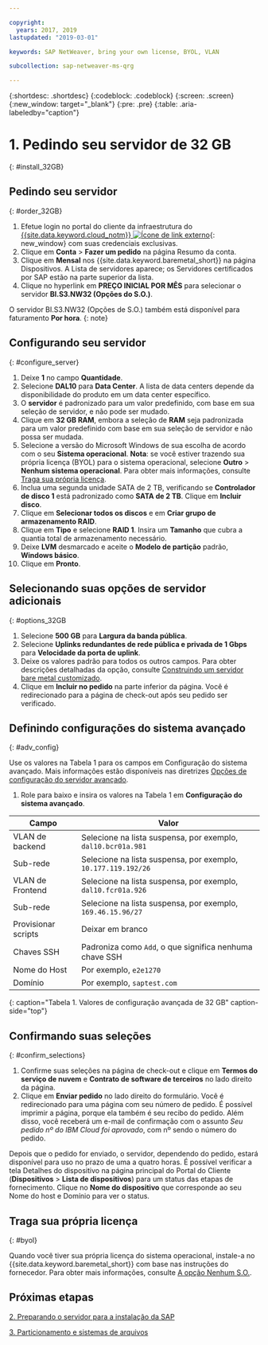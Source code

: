 ```yaml
---

copyright:
  years: 2017, 2019
lastupdated: "2019-03-01"

keywords: SAP NetWeaver, bring your own license, BYOL, VLAN

subcollection: sap-netweaver-ms-qrg

---
```


{:shortdesc: .shortdesc}
{:codeblock: .codeblock}
{:screen: .screen}
{:new_window: target="_blank"}
{:pre: .pre}
{:table: .aria-labeledby="caption"}

# 1. Pedindo seu servidor de 32 GB
{: #install_32GB}

## Pedindo seu servidor
{: #order_32GB}

1. Efetue login no portal do cliente da infraestrutura do [{{site.data.keyword.cloud_notm}} ![Ícone de link externo](../icons/launch-glyph.svg "Ícone de link externo")](https://control.softlayer.com){: new_window} com suas credenciais exclusivas.
2. Clique em **Conta** > **Fazer um pedido** na página Resumo da conta.
3. Clique em **Mensal** nos {{site.data.keyword.baremetal_short}} na página Dispositivos. A Lista de servidores aparece; os Servidores certificados por SAP estão na parte superior da lista.
4. Clique no hyperlink em **PREÇO INICIAL POR MÊS** para selecionar o servidor
**BI.S3.NW32 (Opções do S.O.)**.

O servidor BI.S3.NW32 (Opções de S.O.) também está disponível para faturamento **Por hora**.
{: note}

## Configurando seu servidor
{: #configure_server}

1. Deixe **1** no campo **Quantidade**.
2. Selecione **DAL10** para **Data Center**. A lista de data centers depende da disponibilidade do produto em um data center específico.
3. O **servidor** é padronizado para um valor predefinido, com base em sua seleção de servidor, e não pode ser mudado.
4. Clique em **32 GB RAM**, embora a seleção de **RAM** seja padronizada para um valor predefinido com base em sua seleção de servidor e não possa ser mudada.
5. Selecione a versão do Microsoft Windows de sua escolha de acordo com o seu **Sistema operacional**. **Nota**: se você estiver trazendo sua própria licença (BYOL) para o sistema operacional, selecione **Outro** > **Nenhum sistema operacional**. Para obter mais informações, consulte [Traga sua própria licença](#byol).
6. Inclua uma segunda unidade SATA de 2 TB, verificando se **Controlador de disco 1**
está padronizado como **SATA de 2 TB**. Clique em **Incluir disco**.
7. Clique em **Selecionar todos os discos** e em **Criar grupo de armazenamento RAID**.
8. Clique em **Tipo** e selecione **RAID 1**. Insira um **Tamanho** que cubra a quantia total de armazenamento necessário.
9. Deixe **LVM** desmarcado e aceite o **Modelo de partição** padrão, **Windows básico**.
10. Clique em **Pronto**.

## Selecionando suas opções de servidor adicionais
{: #options_32GB

1. Selecione **500 GB** para **Largura da banda pública**.
2. Selecione **Uplinks redundantes de rede pública e privada de 1 Gbps** para **Velocidade da porta de uplink**.
3. Deixe os valores padrão para todos os outros campos. Para obter descrições detalhadas da opção, consulte [Construindo um servidor bare metal customizado](/docs/bare-metal?topic=bare-metal-ordering-baremetal-server).
10. Clique em **Incluir no pedido** na parte inferior da página. Você é redirecionado para a página de check-out após seu pedido ser verificado.

## Definindo configurações do sistema avançado
{: #adv_config}

Use os valores na Tabela 1 para os campos em Configuração do sistema avançado. Mais informações
estão disponíveis nas diretrizes [Opções
de configuração do servidor avançado](/docs/bare-metal?topic=bare-metal-ordering-baremetal-server).

1. Role para baixo e insira os valores na Tabela 1 em **Configuração do sistema avançado**.

|              Campo               |      Valor                                                           |
| -------------------------------- | -------------------------------------------------------------------- |
|VLAN de backend                      | Selecione na lista suspensa, por exemplo, `dal10.bcr01a.981`      |
|Sub-rede                            | Selecione na lista suspensa, por exemplo, `10.177.119.192/26`     |
|VLAN de Frontend                     | Selecione na lista suspensa, por exemplo, `dal10.fcr01a.926`      |
|Sub-rede                            | Selecione na lista suspensa, por exemplo, `169.46.15.96/27`       |
|Provisionar scripts                 | Deixar em branco                                                          |
|Chaves SSH                          | Padroniza como `Add`, o que significa nenhuma chave SSH |
|Nome do Host                          | Por exemplo, `e2e1270`                                               |
|Domínio                            | Por exemplo, `saptest.com`                                           |
{: caption="Tabela 1. Valores de configuração avançada de 32 GB" caption-side="top"}  

## Confirmando suas seleções
{: #confirm_selections}

1. Confirme suas seleções na página de check-out e clique em **Termos do serviço de nuvem** e **Contrato de software de terceiros** no lado direito da página.
2. Clique em **Enviar pedido** no lado direito do formulário. Você é redirecionado para uma página com seu número de pedido. É possível imprimir a página, porque ela também é seu recibo do pedido. Além disso, você receberá um e-mail de confirmação com o assunto *Seu pedido nº do IBM Cloud foi aprovado*, com nº sendo o número do pedido.

Depois que o pedido for enviado, o servidor, dependendo do pedido, estará disponível para uso no prazo de uma a quatro horas. É possível verificar a tela Detalhes do dispositivo na página principal do Portal do Cliente (**Dispositivos** > **Lista de dispositivos**) para um status das etapas de fornecimento. Clique no **Nome do dispositivo** que corresponde ao seu Nome do host e Domínio para ver o status.

## Traga sua própria licença
{: #byol}

Quando você tiver sua própria licença do sistema operacional, instale-a no {{site.data.keyword.baremetal_short}} com base nas instruções do fornecedor. Para obter mais informações, consulte [A opção Nenhum S.O.](/docs/bare-metal?topic=bare-metal-the-no-os-option).

## Próximas etapas

  [2. Preparando o servidor para a instalação da SAP](/docs/infrastructure/sap-netweaver-ms-qrg?topic=sap-netweaver-ms-qrg-2-preparing-your-server-for-your-sap-installation-32-gb-)

  [3. Particionamento e sistemas de arquivos](/docs/infrastructure/sap-netweaver-ms-qrg?topic=sap-netweaver-ms-qrg-partition_32GB)
